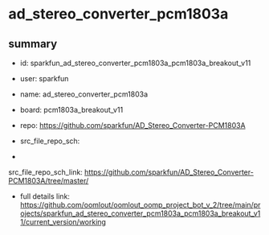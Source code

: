 # ad_stereo_converter_pcm1803a
 
## summary 
* id: sparkfun_ad_stereo_converter_pcm1803a_pcm1803a_breakout_v11
* user: sparkfun
* name: ad_stereo_converter_pcm1803a
* board: pcm1803a_breakout_v11
* repo: https://github.com/sparkfun/AD_Stereo_Converter-PCM1803A



* src_file_repo_sch: 
*
 src_file_repo_sch_link: https://github.com/sparkfun/AD_Stereo_Converter-PCM1803A/tree/master/
* full details link: https://github.com/oomlout/oomlout_oomp_project_bot_v_2/tree/main/projects/sparkfun_ad_stereo_converter_pcm1803a_pcm1803a_breakout_v11/current_version/working  







